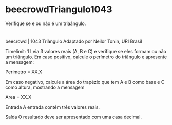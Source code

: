 # beecrowdTriangulo1043
 Verifique se e ou não é um triaângulo.
#
#
beecrowd | 1043
Triângulo
Adaptado por Neilor Tonin, URI  Brasil

Timelimit: 1
Leia 3 valores reais (A, B e C) e verifique se eles formam ou não um triângulo. Em caso positivo, calcule o perímetro do triângulo e apresente a mensagem:

Perimetro = XX.X

Em caso negativo, calcule a área do trapézio que tem A e B como base e C como altura, mostrando a mensagem

Area = XX.X

Entrada
A entrada contém três valores reais.

Saída
O resultado deve ser apresentado com uma casa decimal.
